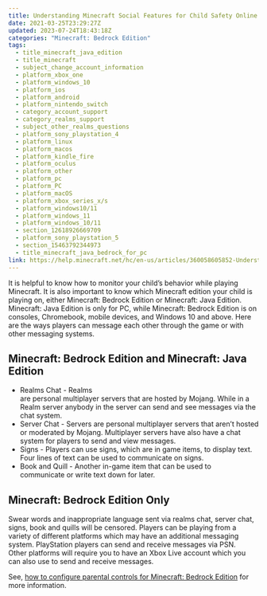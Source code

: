 ```yaml
---
title: Understanding Minecraft Social Features for Child Safety Online
date: 2021-03-25T23:29:27Z
updated: 2023-07-24T18:43:18Z
categories: "Minecraft: Bedrock Edition"
tags:
  - title_minecraft_java_edition
  - title_minecraft
  - subject_change_account_information
  - platform_xbox_one
  - platform_windows_10
  - platform_ios
  - platform_android
  - platform_nintendo_switch
  - category_account_support
  - category_realms_support
  - subject_other_realms_questions
  - platform_sony_playstation_4
  - platform_linux
  - platform_macos
  - platform_kindle_fire
  - platform_oculus
  - platform_other
  - platform_pc
  - platform_PC
  - platform_macOS
  - platform_xbox_series_x/s
  - platform_windows10/11
  - platform_windows_11
  - platform_windows_10/11
  - section_12618926669709
  - platform_sony_playstation_5
  - section_15463792344973
  - title_minecraft_java_bedrock_for_pc
link: https://help.minecraft.net/hc/en-us/articles/360058605852-Understanding-Minecraft-Social-Features-for-Child-Safety-Online
---
```


It is helpful to know how to monitor your child’s behavior while playing Minecraft. It is also important to know which Minecraft edition your child is playing on, either Minecraft: Bedrock Edition or Minecraft: Java Edition. Minecraft: Java Edition is only for PC, while Minecraft: Bedrock Edition is on consoles, Chromebook, mobile devices, and Windows 10 and above. Here are the ways players can message each other through the game or with other messaging systems.  

## Minecraft: Bedrock Edition and Minecraft: Java Edition 

- Realms Chat - Realms are personal multiplayer servers that are hosted by Mojang. While in a Realm server anybody in the server can send and see messages via the chat system. 
- Server Chat - Servers are personal multiplayer servers that aren’t hosted or moderated by Mojang. Multiplayer servers have also have a chat system for players to send and view messages. 
- Signs - Players can use signs, which are in game items, to display text. Four lines of text can be used to communicate on signs. 
- Book and Quill - Another in-game item that can be used to communicate or write text down for later.  

## Minecraft: Bedrock Edition Only 

Swear words and inappropriate language sent via realms chat, server chat, signs, book and quills will be censored. Players can be playing from a variety of different platforms which may have an additional messaging system. PlayStation players can send and receive messages via PSN. Other platforms will require you to have an Xbox Live account which you can also use to send and receive messages.  

See, [how to configure parental controls for Minecraft: Bedrock Edition](../Minecraft-Bedrock-Edition-Technical/Additional-Minecraft-Bedrock-Edition-Parental-Controls-for-All-Platforms.md) for more information.
